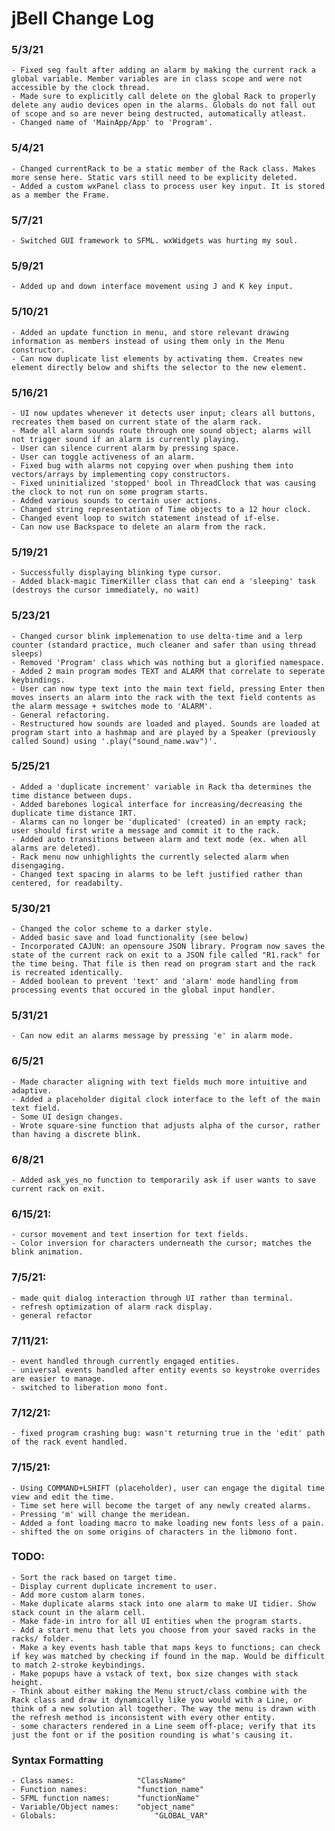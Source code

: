 # jBell Change Log


### 5/3/21
	- Fixed seg fault after adding an alarm by making the current rack a global variable. Member variables are in class scope and were not accessible by the clock thread.
	- Made sure to explicitly call delete on the global Rack to properly delete any audio devices open in the alarms. Globals do not fall out of scope and so are never being destructed, automatically atleast.
	- Changed name of 'MainApp/App' to 'Program'.

### 5/4/21
	- Changed currentRack to be a static member of the Rack class. Makes more sense here. Static vars still need to be explicity deleted.
	- Added a custom wxPanel class to process user key input. It is stored as a member the Frame.

### 5/7/21
	- Switched GUI framework to SFML. wxWidgets was hurting my soul.

### 5/9/21
	- Added up and down interface movement using J and K key input.

### 5/10/21
	- Added an update function in menu, and store relevant drawing information as members instead of using them only in the Menu constructor.
	- Can now duplicate list elements by activating them. Creates new element directly below and shifts the selector to the new element.

### 5/16/21
	- UI now updates whenever it detects user input; clears all buttons, recreates them based on current state of the alarm rack.
	- Made all alarm sounds route through one sound object; alarms will not trigger sound if an alarm is currently playing.
	- User can silence current alarm by pressing space.
	- User can toggle activeness of an alarm.
	- Fixed bug with alarms not copying over when pushing them into vectors/arrays by implementing copy constructors.
	- Fixed uninitialized 'stopped' bool in ThreadClock that was causing the clock to not run on some program starts.
	- Added various sounds to certain user actions.
	- Changed string representation of Time objects to a 12 hour clock.
	- Changed event loop to switch statement instead of if-else.
	- Can now use Backspace to delete an alarm from the rack.

### 5/19/21
	- Successfully displaying blinking type cursor.
	- Added black-magic TimerKiller class that can end a 'sleeping' task (destroys the cursor immediately, no wait)

### 5/23/21
	- Changed cursor blink implemenation to use delta-time and a lerp counter (standard practice, much cleaner and safer than using thread sleeps)
	- Removed 'Program' class which was nothing but a glorified namespace.
	- Added 2 main program modes TEXT and ALARM that correlate to seperate keybindings.
	- User can now type text into the main text field, pressing Enter then moves inserts an alarm into the rack with the text field contents as the alarm message + switches mode to 'ALARM'.
	- General refactoring.
	- Restructured how sounds are loaded and played. Sounds are loaded at program start into a hashmap and are played by a Speaker (previously called Sound) using '.play("sound_name.wav")'.

### 5/25/21
	- Added a 'duplicate increment' variable in Rack tha determines the time distance between dups.
	- Added barebones logical interface for increasing/decreasing the duplicate time distance IRT.
	- Alarms can no longer be 'duplicated' (created) in an empty rack; user should first write a message and commit it to the rack.
	- Added auto transitions between alarm and text mode (ex. when all alarms are deleted).
	- Rack menu now unhighlights the currently selected alarm when disengaging.
	- Changed text spacing in alarms to be left justified rather than centered, for readabilty.

### 5/30/21
	- Changed the color scheme to a darker style.
	- Added basic save and load functionality (see below)
	- Incorporated CAJUN: an opensoure JSON library. Program now saves the state of the current rack on exit to a JSON file called "R1.rack" for the time being. That file is then read on program start and the rack is recreated identically.
	- Added boolean to prevent 'text' and 'alarm' mode handling from processing events that occured in the global input handler.

### 5/31/21
	- Can now edit an alarms message by pressing 'e' in alarm mode.

### 6/5/21
	- Made character aligning with text fields much more intuitive and adaptive.
	- Added a placeholder digital clock interface to the left of the main text field.
	- Some UI design changes.
	- Wrote square-sine function that adjusts alpha of the cursor, rather than having a discrete blink.

### 6/8/21
	- Added ask_yes_no function to temporarily ask if user wants to save current rack on exit.
	
### 6/15/21:
	- cursor movement and text insertion for text fields.
	- Color inversion for characters underneath the cursor; matches the blink animation.

### 7/5/21:
	- made quit dialog interaction through UI rather than terminal.
	- refresh optimization of alarm rack display.
	- general refactor

### 7/11/21:
	- event handled through currently engaged entities.
	- universal events handled after entity events so keystroke overrides are easier to manage.
	- switched to liberation mono font.

### 7/12/21:
	- fixed program crashing bug: wasn't returning true in the 'edit' path of the rack event handled.

### 7/15/21:
	- Using COMMAND+LSHIFT (placeholder), user can engage the digital time view and edit the time.
	- Time set here will become the target of any newly created alarms.
	- Pressing 'm' will change the meridean.
	- Added a font loading macro to make loading new fonts less of a pain.
	- shifted the on some origins of characters in the libmono font.


### TODO:
	- Sort the rack based on target time.
	- Display current duplicate increment to user.
	- Add more custom alarm tones.
	- Make duplicate alarms stack into one alarm to make UI tidier. Show stack count in the alarm cell.
	- Make fade-in intro for all UI entities when the program starts.
	- Add a start menu that lets you choose from your saved racks in the racks/ folder.
	- Make a key events hash table that maps keys to functions; can check if key was matched by checking if found in the map. Would be difficult to match 2-stroke keybindings.
	- Make popups have a vstack of text, box size changes with stack height.
	- Think about either making the Menu struct/class combine with the Rack class and draw it dynamically like you would with a Line, or think of a new solution all together. The way the menu is drawn with the refresh method is inconsistent with every other entity.
	- some characters rendered in a Line seem off-place; verify that its just the font or if the position rounding is what's causing it.


### Syntax Formatting
	- Class names: 				"ClassName"
	- Function names: 			"function_name"
	- SFML function names:		"functionName"
	- Variable/Object names:	"object_name"
	- Globals:			        	"GLOBAL_VAR"



